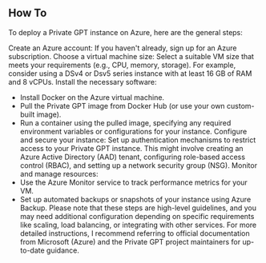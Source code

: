 ## How To

To deploy a Private GPT instance on Azure, here are the general steps:

Create an Azure account: If you haven't already, sign up for an Azure subscription.
Choose a virtual machine size: Select a suitable VM size that meets your requirements (e.g., CPU, memory, storage). For example, consider using a DSv4 or Dsv5 series instance with at least 16 GB of RAM and 8 vCPUs.
Install the necessary software:

- Install Docker on the Azure virtual machine.
- Pull the Private GPT image from Docker Hub (or use your own custom-built image).
- Run a container using the pulled image, specifying any required environment variables or configurations for your instance.
  Configure and secure your instance: Set up authentication mechanisms to restrict access to your Private GPT instance. This might involve creating an Azure Active Directory (AAD) tenant, configuring role-based access control (RBAC), and setting up a network security group (NSG).
  Monitor and manage resources:
- Use the Azure Monitor service to track performance metrics for your VM.
- Set up automated backups or snapshots of your instance using Azure Backup.
  Please note that these steps are high-level guidelines, and you may need additional configuration depending on specific requirements like scaling, load balancing, or integrating with other services. For more detailed instructions, I recommend referring to official documentation from Microsoft (Azure) and the Private GPT project maintainers for up-to-date guidance.